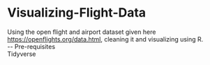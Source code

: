 # Visualizing-Flight-Data  

Using the open flight and airport dataset given here https://openflights.org/data.html, cleaning it and visualizing using R.  
-- Pre-requisites  
Tidyverse  
